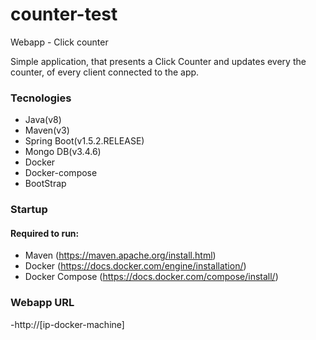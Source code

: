 # counter-test
Webapp - Click counter

Simple application, that presents a Click Counter and updates every the counter, of every client connected to the app.

### Tecnologies

- Java(v8)
- Maven(v3)
- Spring Boot(v1.5.2.RELEASE)
- Mongo DB(v3.4.6)
- Docker
- Docker-compose
- BootStrap

### Startup
#### Required to run:

- Maven (https://maven.apache.org/install.html)
- Docker (https://docs.docker.com/engine/installation/)
- Docker Compose (https://docs.docker.com/compose/install/)

### Webapp URL

-http://[ip-docker-machine]
